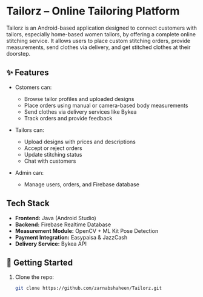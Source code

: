 ﻿# Tailorz – Online Tailoring Platform

Tailorz is an Android-based application designed to connect customers with tailors, especially home-based women tailors, by offering a complete online stitching service. It allows users to place custom stitching orders, provide measurements, send clothes via delivery, and get stitched clothes at their doorstep.

## ✨ Features

-  Cstomers can:
    - Browse tailor profiles and uploaded designs
    - Place orders using manual or camera-based body measurements
    - Send clothes via delivery services like Bykea
    - Track orders and provide feedback

-  Tailors can:
    - Upload designs with prices and descriptions
    - Accept or reject orders
    - Update stitching status
    - Chat with customers

-  Admin can:
    - Manage users, orders, and Firebase database

## Tech Stack

- **Frontend:** Java (Android Studio)
- **Backend:** Firebase Realtime Database
- **Measurement Module:** OpenCV + ML Kit Pose Detection
- **Payment Integration:** Easypaisa & JazzCash
- **Delivery Service:** Bykea API

## 🚀 Getting Started

1. Clone the repo:
   ```bash
   git clone https://github.com/zarnabshaheen/Tailorz.git

